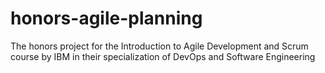 # honors-agile-planning
The honors project for the Introduction to Agile Development and Scrum course by IBM in their specialization of DevOps and Software Engineering
